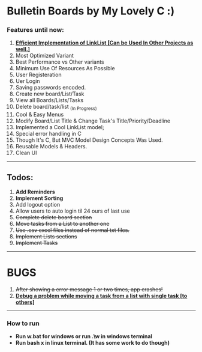 # Bulletin Boards by My Lovely C :)

<h3>Features until now:</h3>
<ol>
	<li><b><u>Efficient Implementation of LinkList <link-list.h> [Can be Used In Other Projects as well.]</u></b></li>
	<li>Most Optimized Variant</li>
	<li>Best Performance vs Other variants</li>
	<li>Minimum Use Of Resources As Possible</li>
    <li>User Registeration</li>
    <li>Uer Login </li>
    <li>Saving passwords encoded.</li>
    <li>Create new board/List/Task</li>
    <li>View all Boards/Lists/Tasks</li>
    <li>Delete board/task/list <sub>(In Progress)</sub></li>
    <li>Cool & Easy Menus</li>
    <li>Modify Board/List Title & Change Task's Title/Priority/Deadline</li>
    <li>Implemented a Cool LinkList model;</li>
    <li>Special error handling in C</li>
	<li>Though It's C, But MVC Model Design Concepts Was Used.</li>
	<li>Reusable Models & Headers.</li>
	<li>Clean UI</li>
</ol>
<hr />
<h2>Todos:</h2>
<ol>
    <li><b>Add Reminders</b></li>
    <li><b>Implement Sorting</b></li>
    <li>Add logout option</li>
    <li>Allow users to auto login til 24 ours of last use</li>
    <li><s>Complete delete board section</s></li>
    <li><s>Move tasks from a List to another one</s></li>
    <li><s>Use .csv excel files instead of normal txt files.</s></li>
    <li><s>Implement Lists sections</s></li>
    <li><s>Implement Tasks</s></li>
</ol>
<hr />
<h1>BUGS</h1>
<ol>
    <li><s> After showing a error message 1 or two times, app crashes!</s></li>
	<li><u><b>Debug a problem while moving a task from a list with single task [to others]<b></u></li>
</ol>
<hr />
<h3>How to run</h3>
<ul>
    <li>Run w.bat for windows or run .\w in windows terminal </li>
    <li>Run bash x in linux terminal. (It has some work to do though)</li>
</ul>